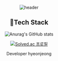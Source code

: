 
<div align=center>
  
![header](https://capsule-render.vercel.app/api?type=Transparent&color=FF4081&height=300&section=header&text=Hyeonjeongs%20Profile&fontSize=60&fontColor=FFFFFF)

## 📌Tech Stack
  
![Anurag's GitHub stats](https://github-readme-stats.vercel.app/api?username=hyeonjeongs&show_icons=true&theme=radical)

[![Solved.ac
프로필](http://mazassumnida.wtf/api/v2/generate_badge?boj=py0429)](https://solved.ac/py0429)

Developer hyeonjeong
  
</div>
